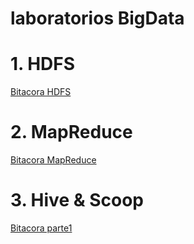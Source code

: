 # laboratorios BigData

# 1. HDFS
[Bitacora HDFS](labBigData/HDFS.pdf)

# 2. MapReduce
[Bitacora MapReduce](labBigData/mapaReduce.pdf)

# 3. Hive & Scoop
[Bitacora parte1](labBigData/Hive&Scoop.pdf)


